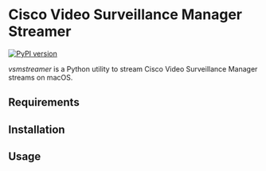 # Cisco Video Surveillance Manager Streamer

[![PyPI version](https://badge.fury.io/py/vsmstreamer.svg)](https://badge.fury.io/py/vsmstreamer)

*vsmstreamer* is a Python utility to stream Cisco Video Surveillance Manager
streams on macOS.

## Requirements

## Installation

## Usage
